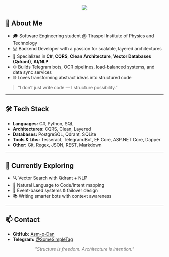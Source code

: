 <p align="center">
  <img src="https://capsule-render.vercel.app/api?type=rect&color=0d1117&height=150&section=header&text=Asm’o’Dan&fontColor=ffffff&fontSize=60&desc=Architect%20of%20Silence%20|%20Code%20Alchemist%20|%20Intent%20Interpreter&descSize=16&descAlignY=75" />
</p

---

## 🧠 About Me

- 🎓 Software Engineering student @ Tiraspol Institute of Physics and Technology
- 💻 Backend Developer with a passion for scalable, layered architectures
- 🧩 Specializes in **C#**, **CQRS**, **Clean Architecture**, **Vector Databases (Qdrant)**, **AI/NLP**
- ⚙️ Builds Telegram bots, OCR pipelines, load-balanced systems, and data sync services
- 🌐 Loves transforming abstract ideas into structured code

> “I don’t just write code — I structure possibility.”

---

## 🛠️ Tech Stack

- **Languages:** C#, Python, SQL  
- **Architectures:** CQRS, Clean, Layered  
- **Databases:** PostgreSQL, Qdrant, SQLite  
- **Tools & Libs:** Tesseract, Telegram.Bot, EF Core, ASP.NET Core, Dapper  
- **Other:** Git, Regex, JSON, REST, Markdown

---

## 📡 Currently Exploring

- 🔍 Vector Search with Qdrant + NLP
- 🧠 Natural Language to Code/Intent mapping
- 🧰 Event-based systems & failover design
- 📚 Writing smarter bots with context awareness

---

## 📫 Contact

- **GitHub:** [Asm-o-Dan](https://github.com/Asm-o-Dan)
- **Telegram:** [@SomeSimpleTag](https://t.me/SomeSimpleTag)

<p align="center">
  <em style="color:#777;">"Structure is freedom. Architecture is intention."</em>
</p>
